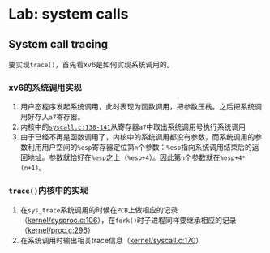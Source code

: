 # Lab: system calls

## System call tracing
要实现`trace()`，首先看xv6是如何实现系统调用的。

### xv6的系统调用实现
1. 用户态程序发起系统调用，此时表现为函数调用，把参数压栈。之后把系统调用好存入`a7`寄存器。
3. 内核中的[`syscall.c:138-141`](https://github.com/huyyi/MIT6S081-docker/tree/syscall/kernel/syscall.c#L138)从寄存器`a7`中取出系统调用号执行系统调用
4. 由于已经不再是函数调用了，内核中的系统调用都没有参数，而系统调用的参数利用用户空间的`%esp`寄存器定位第`n`个参数：`%esp`指向系统调用结束后的返回地址。参数就恰好在`%esp`之上（`%esp+4`）。因此第`n`个参数就在`%esp+4*(n+1)`。

### `trace()`内核中的实现
1. 在`sys_trace`系统调用的时候在`PCB`上做相应的记录（[kernel/sysproc.c:106](https://github.com/huyyi/MIT6S081-docker/tree/syscall/kernel/sysproc.c#L106)），在`fork()`时子进程同样要继承相应的记录（[kernel/proc.c:296](https://github.com/huyyi/MIT6S081-docker/tree/syscall/kernel/proc.c#L296)）
2. 在系统调用时输出相关trace信息（[kernel/syscall.c:170](https://github.com/huyyi/MIT6S081-docker/tree/syscall/kernel/syscall.c#L170)）
